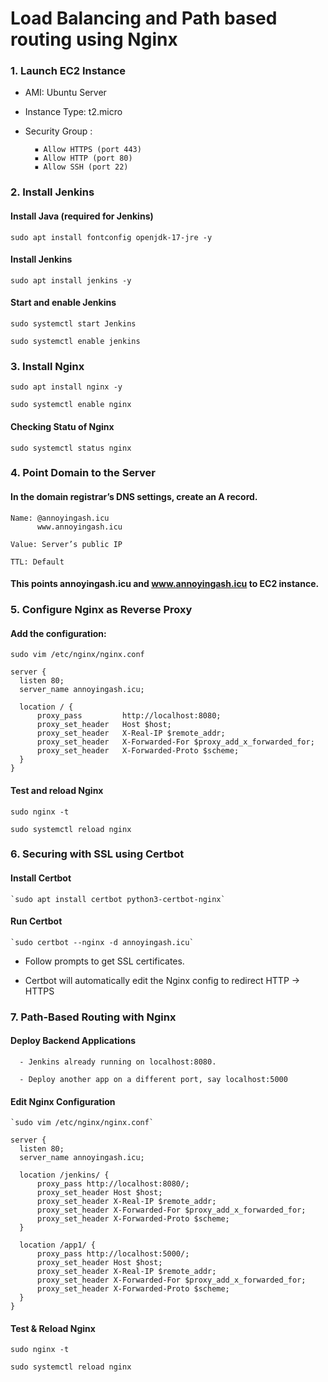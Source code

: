 # Load Balancing and Path based routing using Nginx

### 1. Launch EC2 Instance

- AMI: Ubuntu Server 
- Instance Type: t2.micro
- Security Group :
  
        ▪ Allow HTTPS (port 443)
        ▪ Allow HTTP (port 80)
        ▪ Allow SSH (port 22)

### 2. Install Jenkins

#### Install Java (required for Jenkins)

  `sudo apt install fontconfig openjdk-17-jre -y`

#### Install Jenkins

  `sudo apt install jenkins -y`

#### Start and enable Jenkins

  `sudo systemctl start Jenkins`

  `sudo systemctl enable jenkins`

### 3. Install Nginx

  `sudo apt install nginx -y`
  
  `sudo systemctl enable nginx`

#### Checking Statu of Nginx 

  `sudo systemctl status nginx`
  

### 4. Point Domain to the Server

#### In the domain registrar’s DNS settings, create an A record.

    Name: @annoyingash.icu
          www.annoyingash.icu
  
    Value: Server’s public IP

    TTL: Default

#### This points annoyingash.icu and www.annoyingash.icu to EC2 instance.


### 5. Configure Nginx as Reverse Proxy

#### Add the configuration:

  `sudo vim /etc/nginx/nginx.conf`

    server {
      listen 80;
      server_name annoyingash.icu;
  
      location / {
          proxy_pass         http://localhost:8080;
          proxy_set_header   Host $host;
          proxy_set_header   X-Real-IP $remote_addr;
          proxy_set_header   X-Forwarded-For $proxy_add_x_forwarded_for;
          proxy_set_header   X-Forwarded-Proto $scheme;
      }
    }

#### Test and reload Nginx

  `sudo nginx -t`
  
  `sudo systemctl reload nginx`


### 6. Securing with SSL using Certbot

  #### Install Certbot

    `sudo apt install certbot python3-certbot-nginx`

  #### Run Certbot

    `sudo certbot --nginx -d annoyingash.icu`

- Follow prompts to get SSL certificates.
  
- Certbot will automatically edit the Nginx config to redirect HTTP → HTTPS


### 7. Path-Based Routing with Nginx

#### Deploy Backend Applications

      - Jenkins already running on localhost:8080.

      - Deploy another app on a different port, say localhost:5000

#### Edit Nginx Configuration

    `sudo vim /etc/nginx/nginx.conf`

    server {
      listen 80;
      server_name annoyingash.icu;
  
      location /jenkins/ {
          proxy_pass http://localhost:8080/;
          proxy_set_header Host $host;
          proxy_set_header X-Real-IP $remote_addr;
          proxy_set_header X-Forwarded-For $proxy_add_x_forwarded_for;
          proxy_set_header X-Forwarded-Proto $scheme;
      }
  
      location /app1/ {
          proxy_pass http://localhost:5000/;
          proxy_set_header Host $host;
          proxy_set_header X-Real-IP $remote_addr;
          proxy_set_header X-Forwarded-For $proxy_add_x_forwarded_for;
          proxy_set_header X-Forwarded-Proto $scheme;
      }
    }


#### Test & Reload Nginx

  `sudo nginx -t`
    
  `sudo systemctl reload nginx`



